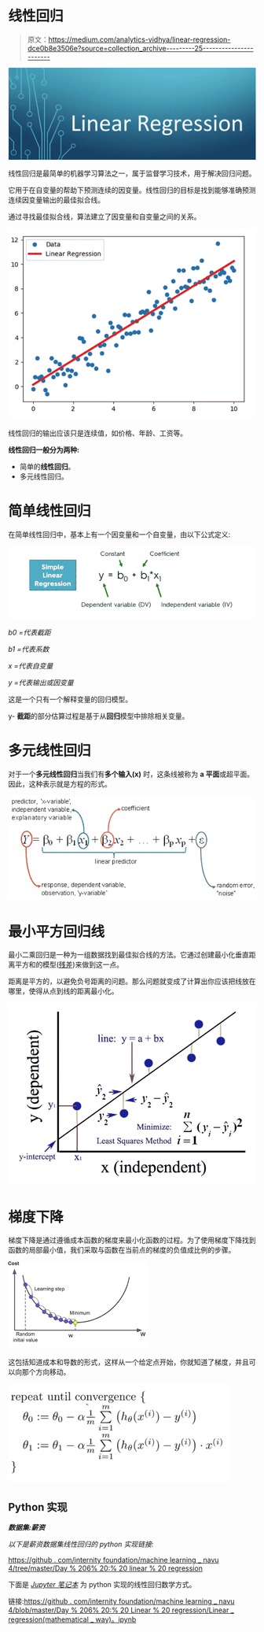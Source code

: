 # 线性回归

> 原文：<https://medium.com/analytics-vidhya/linear-regression-dce0b8e3506e?source=collection_archive---------25----------------------->

![](img/2fcf2d03d54cd6d610bda24ae7c45252.png)

线性回归是最简单的机器学习算法之一，属于监督学习技术，用于解决回归问题。

它用于在自变量的帮助下预测连续的因变量。线性回归的目标是找到能够准确预测连续因变量输出的最佳拟合线。

通过寻找最佳拟合线，算法建立了因变量和自变量之间的关系。

![](img/4572460bdfc0782c1d26e9db2634c1c5.png)

线性回归的输出应该只是连续值，如价格、年龄、工资等。

**线性回归一般分为两种:**

*   简单的**线性回归**。
*   多元线性回归。

# 简单线性回归

在简单线性回归中，基本上有一个因变量和一个自变量，由以下公式定义:

![](img/fc60ff79d66665d7f5c861fa7e4821ef.png)

*b0 =代表截距*

*b1 =代表系数*

*x =代表自变量*

*y =代表输出或因变量*

这是一个只有一个解释变量的回归模型。

y- **截距**的部分估算过程是基于从**回归**模型中排除相关变量。

# **多元线性回归**

对于一个**多元线性回归**当我们有**多个输入(x)** 时，这条线被称为 **a 平面**或超平面。因此，这种表示就是方程的形式。

![](img/e3a6919e20ff509ba74623a3ccb14e03.png)

# 最小平方回归线

最小二乘回归是一种为一组数据找到最佳拟合线的方法。它通过创建最小化垂直距离平方和的模型([残差](https://www.statisticshowto.com/residual/))来做到这一点。

距离是平方的，以避免负号距离的问题。那么问题就变成了计算出你应该把线放在哪里，使得从点到线的距离最小化。

![](img/0991807bd94438016353741b2f2df2db.png)

# 梯度下降

梯度下降是通过遵循成本函数的梯度来最小化函数的过程。为了使用梯度下降找到函数的局部最小值，我们采取与函数在当前点的梯度的负值成比例的步骤。

![](img/06b7c314eb0604f710947e5956510a8a.png)

这包括知道成本和导数的形式，这样从一个给定点开始，你就知道了梯度，并且可以向那个方向移动。

![](img/daa6de7cb3be6bffb9c3c2ba85e0cb7c.png)

## Python 实现

***数据集:薪资***

*以下是薪资数据集线性回归的 python 实现链接:*

[https://github . com/internity foundation/machine learning _ navu 4/tree/master/Day % 206% 20:% 20 linear % 20 regression](https://github.com/InternityFoundation/MachineLearning_Navu4/tree/master/Day%206%20:%20Linear%20Regression)

下面是 [*Jupyter 笔记本*](https://github.com/bhartendudubey/Supervised-Learning-Algorithms/blob/master/Linear_regression.ipynb) 为 python 实现的线性回归数学方式。

链接:[https://github . com/internity foundation/machine learning _ navu 4/blob/master/Day % 206% 20:% 20 Linear % 20 regression/Linear _ regression(mathematical _ way)。ipynb](https://github.com/InternityFoundation/MachineLearning_Navu4/blob/master/Day%206%20:%20Linear%20Regression/Linear_regression(mathematical_way).ipynb)